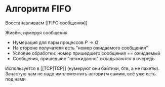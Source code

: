 # Алгоритм FIFO

Восстанавливаем [[FIFO  сообщения]]

Живём, нумеруя сообщения
* Нумерация для пары процессов $P \rightarrow Q$
* На стороне получателя есть "номер ожидаемого сообщения"
* Условие обработки: номер пришедшего сообщения == ожидаемый
* Сообщения, пришедшие "неожиданно" складываются в очередь

Используется в [[TCP|TCP]] (нумеруют они байтики, бтв, а не пакеты). Зачастую нам не надо имплементить алгоритм самим, всё уже есть под нами